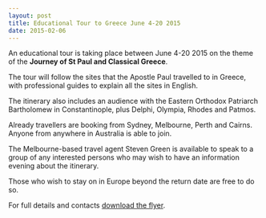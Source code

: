 ```yaml
---
layout: post
title: Educational Tour to Greece June 4-20 2015
date: 2015-02-06
---
```


An educational tour is taking place between June 4-20 2015 on the theme
of the **Journey of St Paul and Classical Greece**.

The tour
will follow the sites that the Apostle Paul travelled to in Greece, with
professional guides to explain all the sites in English.

The
itinerary also includes an audience with the Eastern Orthodox Patriarch
Bartholomew in Constantinople, plus Delphi, Olympia, Rhodes and
Patmos.

Already travellers are booking from Sydney,
Melbourne, Perth and Cairns. Anyone from anywhere in Australia is able
to join.

The Melbourne-based travel agent Steven Green is
available to speak to a group of any interested persons who may wish to
have an information evening about the itinerary.

Those who
wish to stay on in Europe beyond the return date are free to do
so.

For full details and contacts [download the
flyer](http://www.aabs.org.au/wp-content/uploads/2015/02/educationaltourofgreecejune2015.pdf).
